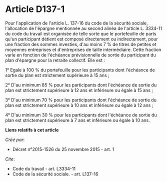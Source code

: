 # Article D137-1

Pour l'application de l'article L. 137-16 du code de la sécurité sociale, l'allocation de l'épargne mentionnée au second
alinéa de l'article L. 3334-11 du code du travail est organisée de telle sorte que le portefeuille de parts qu'un participant
détient est composé directement ou indirectement, pour une fraction des sommes investies, d'au moins 7 % de titres de petites
et moyennes entreprises et d'entreprises de taille intermédiaire. Cette fraction varie en fonction de l'échéance
prévisionnelle de sortie du participant du plan d'épargne pour la retraite collectif. Elle est : 

1° Egale à 100 % du portefeuille pour les participants dont l'échéance de sortie du plan est strictement supérieure à 15
ans ; 

2° D'au minimum 85 % pour les participants dont l'échéance de sortie du plan est strictement supérieure à 12 ans et
inférieure ou égale à 15 ans ; 

3° D'au minimum 70 % pour les participants dont l'échéance de sortie du plan est strictement supérieure à 10 ans et
inférieure ou égale à 12 ans ; 

4° D'au minimum 30 % pour les participants dont l'échéance de sortie du plan est strictement supérieure à 7 ans et inférieure
ou égale à 10 ans.

**Liens relatifs à cet article**

_Créé par_:

  - Décret n°2015-1526 du 25 novembre 2015 - art. 1

_Cite_:

  - Code du travail - art. L3334-11
  - Code de la sécurité sociale. - art. L137-16
